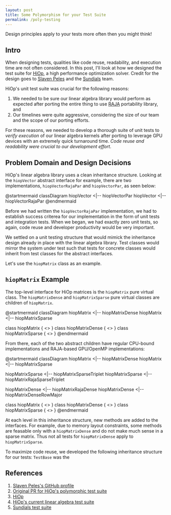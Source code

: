 ```yaml
---
layout: post
title: Some Polymorphism for your Test Suite
permalink: /poly-testing
---
```


Design principles apply to your tests more often then you might think!

## Intro

When designing tests, qualities like code reuse, readability, and execution time
are not often considered.
In this post, I'll look at how we designed the test suite for
[HiOp](https://github.com/LLNL/hiop), a high performance optimization solver.
Credit for the design goes to [Slaven Peles](https://www.linkedin.com/in/slavenpeles/)
and the [Sundials](https://github.com/LLNL/sundials) team.

HiOp's unit test suite was crucial for the following reasons:

1. We needed to be sure our linear algebra library would perform as expected
  after porting the entire thing to use [RAJA](https://github.com/LLNL/RAJA)
  portability library, and
1. Our timelines were quite aggressive, considering the size of our team and
  the scope of our porting efforts.

For these reasons, we needed to develop a thorough suite of unit tests to
*verify execution* of our linear algebra kernels after porting to leverage GPU
devices with an extremely quick turnaround time.
*Code reuse and readability were crucial to our development effort*.

## Problem Domain and Design Decisions

HiOp's linear algebra library uses a clean inheritance structure.
Looking at the `hiopVector` abstract interface for example, there are two
implementations, `hiopVectorRajaPar` and `hiopVectorPar`, as seen below:

@startmermaid
classDiagram
  hiopVector <|-- hiopVectorPar
  hiopVector <|-- hiopVectorRajaPar
@endmermaid

Before we had written the `hiopVectorRajaPar` implementation, we had to establish
success criterea for our implementation in the form of unit tests and integration
tests.
When we began, we had exactly zero unit tests, so again, code reuse and
developer productivity would be very important.

We settled on a unit testing structure that would mimick the inheritance
design already in place with the linear algebra library.
Test classes would mirror the system under test such that tests for concrete
classes would inherit from test classes for the abstract interfaces.

Let's use the `hiopMatrix` class as an example.

## `hiopMatrix` Example

The top-level interface for HiOp matrices is the `hiopMatrix` pure virtual class.
The `hiopMatrixDense` and `hiopMatrixSparse` pure virtual classes are children
of `hiopMatrix`.

@startmermaid
classDiagram
  hiopMatrix <|-- hiopMatrixDense
  hiopMatrix <|-- hiopMatrixSparse

  class hiopMatrix {
    <<interface>>
  }
  class hiopMatrixDense {
    <<interface>>
  }
  class hiopMatrixSparse {
    <<interface>>
  }
@endmermaid

From there, each of the two abstract children have regular CPU-bound
implementations and RAJA-based GPU/OpenMP implementations:

@startmermaid
classDiagram
  hiopMatrix <|-- hiopMatrixDense
  hiopMatrix <|-- hiopMatrixSparse

  hiopMatrixSparse <|-- hiopMatrixSparseTriplet
  hiopMatrixSparse <|-- hiopMatrixRajaSparseTriplet

  hiopMatrixDense <|-- hiopMatrixRajaDense
  hiopMatrixDense <|-- hiopMatrixDenseRowMajor

  class hiopMatrix {
    <<interface>>
  }
  class hiopMatrixDense {
    <<interface>>
  }
  class hiopMatrixSparse {
    <<interface>>
  }
@endmermaid

At each level in this inheritance structure, new methods are added to the interfaces.
For example, due to memory layout constraints, some methods are feasable only with a
`hiopMatrixDense` and do not make much sense in a sparse matrix.
Thus not all tests for `hiopMatrixDense` apply to `hiopMatrixSparse`.

To maximize code reuse, we developed the following inheritance structure for our tests:
`TestBase` was the

## References

1. [Slaven Peles's GitHub profile](https://github.com/pelesh)
1. [Original PR for HiOp's polymorphic test suite](https://github.com/LLNL/hiop/pull/41)
1. [HiOp](https://github.com/LLNL/hiop)
1. [HiOp's current linear algebra test suite](https://github.com/LLNL/hiop/tree/master/tests/LinAlg)
1. [Sundials test suite](https://github.com/LLNL/sundials/tree/master/test/unit_tests/arkode)
